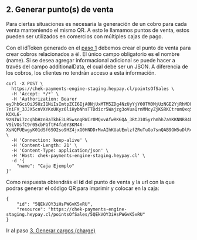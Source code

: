 ## 2. Generar punto(s) de venta
Para ciertas situaciones es necesaria la generación de un cobro para cada venta manteniendo el mismo QR. A esto le llamamos puntos de venta, estos pueden ser utilizados en comercios con múltiples cajas de pago.

Con el idToken generado en el [paso 1](autentication.md) debemos crear el punto de venta para crear cobros relacionados a él. El único campo obligatorio es el nombre (name). Si se desea agregar informacional adicional se puede hacer a través del campo additionalData, el cual debe ser un JSON. A diferencia de los cobros, los clientes no tendrán acceso a esta información.

```
curl -X POST \
  https://chek-payments-engine-staging.heypay.cl/pointsOfSales \
  -H 'Accept: */*' \
  -H 'Authorization: Bearer eyJhbGciOiJSUzI1NiIsImtpZCI6IjA0NjUxMTM5ZDg4NzUyYjY0OTM0MjUzNGE2YjRhMDUxMjVkNzhmYmIiLCJ0eXAiOiJKV1QifQ.eyJjaGFubmVsIjoib3Blbi1hcGkiLCJhY2NvdW50c19wcml2aWxlZ2VzIjp7IjFFT2RVbkRnRHZkdXRSektHZ1VOIjpbImFkbWluIl19LCJpc3MiOiJodHRwczovL3NlY3VyZXRva2VuLmdvb2dsZS5jb20vY2hlay1hY2NvdW50cy1lbmdpbmUtc3RhZ2luZyIsImF1ZCI6ImNoZWstYWNjb3VudHMtZW5naW5lLXN0YWdpbmciLCJhdXRoX3RpbWUiOjE1NzU2MDY4NDksInVzZXJfaWQiOiJFdEVmVmE2QTRadUxCNkdvOWJETy1hZG1pbiIsInN1YiI6IkV0RWZWYTZBNFp1TEI2R285YkRPLWFkbWluIiwiaWF0IjoxNTc1NjA2ODQ5LCJleHAiOjE1NzU2MTA0NDksImZpcmViYXNlIjp7ImlkZW50aXRpZXMiOnt9LCJzaWduX2luX3Byb3ZpZGVyIjoiY3VzdG9tIn19.D-7niFV_3JJX5cnVXYKoUKyz6liHybNhsTTDdicr5Wajzg3oVuaQrnMMcyZjKSRKCtromQxqS6FQiWSK91L4cZlOOj9hMaXEHAqiobZL3z-KCKL6-9zNIWi7zcqhbHznBaTkhE3LR5wsnqRWIr0MQxvAfwRK6QA_3RtJ105yrhmhh7aYKKNNRB4DTpez5HDYS1yjXMSfcY42ODWx1X9Sq9zLkf6_x8mi-V9iVOsfC9r05cbFGftF4fa0Y3KM4X-XsNQFUEwgyK01dSf6SO2so9HZ4jxG0HNDDrMvAIhKUaUEmlzfZRuTuGo7snQAB9GW5uDlRcgL7yVp6VyMEqp88Q' \
  -H 'Connection: keep-alive' \
  -H 'Content-Length: 21' \
  -H 'Content-Type: application/json' \
  -H 'Host: chek-payments-engine-staging.heypay.cl' \
  -d '{
	"name": "Caja Ejemplo"
}'
```

Como respuesta obtendrás el **id** del punto de venta y la url con la que podras generar el código QR para imprimir y colocar en la caja:

```
{
    "id": "5QEkVOY3iHsPWGvK5xRU",
    "resource": "https://chek-payments-engine-staging.heypay.cl/pointsOfSales/5QEkVOY3iHsPWGvK5xRU"
}
```
Ir al paso [3. Generar cargos (charge)](charges.md)

